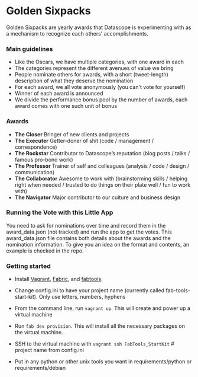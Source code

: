 # Golden Sixpacks

Golden Sixpacks are yearly awards that Datascope is experimenting with
as a mechanism to recognize each others' accomplishments.

### Main guidelines

- Like the Oscars, we have multiple categories, with one award in each
- The categories represent the different avenues of value we bring
- People nominate others for awards, with a short (tweet-length)
  description of what they deserve the nomination
- For each award, we all vote anonymously (you can't vote for yourself)
- Winner of each award is announced
- We divide the performance bonus pool by the number of awards, each award comes with one such unit of bonus

### Awards
- **The Closer**  Bringer of new clients and projects
- **The Executer**  Getter-doner of shit (code / management / correspondence)
- **The Rockstar**  Contributor to Datascope’s reputation (blog posts / talks /
famous pro-bono work)
- **The Professor**  Trainer of self and colleagues (analysis / code / design
/ communication)
- **The Collaborator**  Awesome to work with (brainstorming skills / helping
right when needed / trusted to do things on their plate well / fun to
work with)
- **The Navigator**  Major contributor to our culture and business design

### Running the Vote with this Little App
You need to ask for nominations over time and record them in the
award_data.json (not tracked) and run the app to get the votes. This
award_data.json file contains both details about the awards and the
nomination information. To give you an idea on the format and
contents, an example is checked in the repo.

### Getting started
* Install [Vagrant](http://vagrantup.com),
[Fabric](http://fabric.readthedocs.org/en/latest/installation.html),
and [fabtools](http://fabtools.readthedocs.org/en/latest/).

* Change config.ini to have your project name (currently called
fab-tools-start-kit).  Only use letters, numbers, hyphens

* From the command line, run `vagrant up`. This will
create and power up a virtual machine

* Run `fab dev provision`. This will install all the necessary
packages
on the virtual machine.

* SSH to the virtual machine with `vagrant ssh FabTools_StartKit` #
project name from config.ini

* Put in any python or other unix tools you want in
requirements/python or requirements/debian
